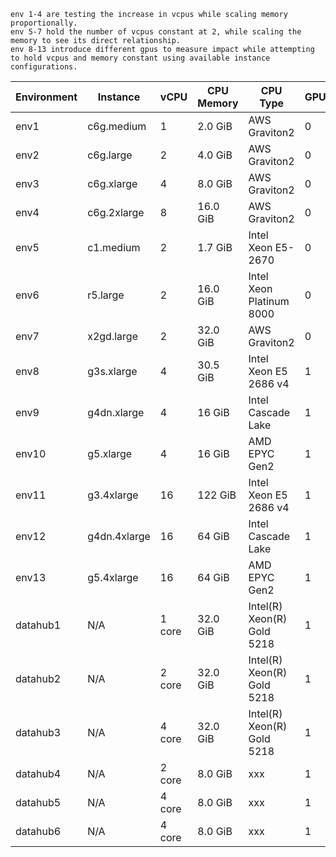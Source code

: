 ```angular2html
env 1-4 are testing the increase in vcpus while scaling memory proportionally.
env 5-7 hold the number of vcpus constant at 2, while scaling the memory to see its direct relationship.
env 8-13 introduce different gpus to measure impact while attempting to hold vcpus and memory constant using available instance configurations.
```

| Environment | Instance     | vCPU | CPU Memory | CPU Type                 | GPU | GPU Memory | GPU Type         | done |
|-------------|--------------|------|------------|--------------------------|-----|------------|------------------|------|
| env1        | c6g.medium   | 1    | 2.0 GiB    | AWS Graviton2            | 0   | N/A        | N/A              ||
| env2        | c6g.large    | 2    | 4.0 GiB    | AWS Graviton2            | 0   | N/A        | N/A              ||
| env3        | c6g.xlarge   | 4    | 8.0 GiB    | AWS Graviton2            | 0   | N/A        | N/A              ||
| env4        | c6g.2xlarge  | 8    | 16.0 GiB   | AWS Graviton2            | 0   | N/A        | N/A              ||
| env5        | c1.medium    | 2    | 1.7 GiB    | Intel Xeon E5-2670       | 0   | N/A        | N/A              ||
| env6        | r5.large     | 2    | 16.0 GiB   | Intel Xeon Platinum 8000 | 0   | N/A        | N/A              ||
| env7        | x2gd.large   | 2    | 32.0 GiB   | AWS Graviton2            | 0   | N/A        | N/A              ||
| env8        | g3s.xlarge	  | 4    | 30.5	GiB   | Intel Xeon E5 2686 v4    | 1   | 8 GiB      | NVIDIA Tesla M60 ||
| env9        | g4dn.xlarge  | 4    | 16 GiB     | Intel Cascade Lake       | 1   | 16 GiB     | NVIDIA T4        ||
| env10       | g5.xlarge    | 4    | 16 GiB     | AMD EPYC Gen2            | 1   | 24 GiB     | NVIDIA A10G      ||
| env11       | g3.4xlarge	  | 16   | 122 GiB    | Intel Xeon E5 2686 v4    | 1   | 8 GiB      | NVIDIA Tesla M60 ||
| env12       | g4dn.4xlarge | 16   | 64 GiB     | Intel Cascade Lake       | 1   | 16 GiB     | NVIDIA T4        ||
| env13       | g5.4xlarge   | 16   | 64 GiB     | AMD EPYC Gen2            | 1   | 24 GiB     | NVIDIA A10G      ||
| datahub1       | N/A   | 1 core    | 32.0 GiB    | Intel(R) Xeon(R) Gold 5218          | 1   | N/A        | 2080ti        |1 trial|
| datahub2      | N/A   | 2 core    | 32.0 GiB    | Intel(R) Xeon(R) Gold 5218            | 1   | N/A        | 2080ti          |1 trial|
| datahub3       | N/A   | 4 core    | 32.0 GiB    | Intel(R) Xeon(R) Gold 5218             | 1   | N/A        | 2080ti        ||
| datahub4      | N/A   | 2 core    | 8.0 GiB    | xxx          | 1   | N/A        | a5000          ||
| datahub5       | N/A   | 4 core    | 8.0 GiB    | xxx            | 1   | N/A        | 2080ti        ||
| datahub6      | N/A   | 4 core    | 8.0 GiB    | xxx          | 1   | N/A        | a5000          ||
